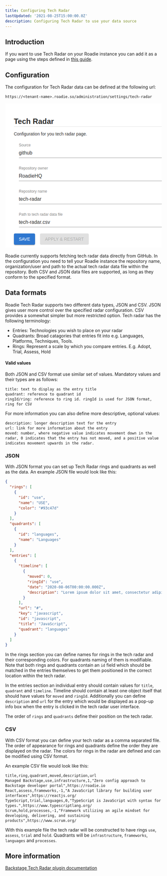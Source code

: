 ```yaml
---
title: Configuring Tech Radar
lastUpdated: '2021-08-25T15:00:00.0Z'
description: Configuring Tech Radar to use your data source
---
```


## Introduction

If you want to use Tech Radar on your Roadie instance you can add it as a page using the steps defined in [this guide](/docs/getting-started/updating-the-ui#updating-the-sidebar). 


## Configuration

The configuration for Tech Radar data can be defined at the following url:
```text
https://<tenant-name>.roadie.so/administration/settings/tech-radar
```

![Tech Radar Settings](./radar-settings.png)

Roadie currently supports fetching tech radar data directly from GitHub. In the configuration you need to tell your Roadie instance the repository name, organization/user and path to the actual tech radar data file within the repository. Both CSV and JSON data files are supported, as long as they conform to the specified format. 


## Data formats

Roadie Tech Radar supports two different data types, JSON and CSV. JSON gives user more control over the specified radar configuration. CSV provides a somewhat simpler but more restricted option.
Tech radar has the following terminology:

* Entries: Technologies you wish to place on your radar
* Quadrants: Broad catagories that entries fit into e.g. Languages, Platforms, Techniques, Tools.
* Rings: Represent a scale by which you compare entries. E.g. Adopt, Trial, Assess, Hold


#### Valid values

Both JSON and CSV format use similar set of values. Mandatory values and their types are as follows:
```
title: text to display as the entry title
quadrant: reference to quadrant id
ringId/ring: reference to ring id. ringId is used for JSON format, ring for CSV
```

For more information you can also define more descriptive, optional values:


```
description: longer description text for the entry
url: link for more information about the entry
moved: number, where negative value indicates movement down in the radar, 0 indicates that the entry has not moved, and a positive value indicates movement upwards in the radar.
```

### JSON

With JSON format you can set up Tech Radar rings and quadrants as well as the data. An example JSON file would look like this:

```json
{
  "rings": [
    {
      "id": "use",
      "name": "USE",
      "color": "#93c47d"
    }
  ],
  "quadrants": [
    {
      "id": "languages",
      "name": "Languages"
    }
  ],
  "entries": [
    {
      "timeline": [
        {
          "moved": 0,
          "ringId": "use",
          "date": "2020-08-06T00:00:00.000Z",
          "description": "Lorem ipsum dolor sit amet, consectetur adipiscing elit, sed do eiusmod tempor incididunt ut labore et dolore magna aliqua"
        }
      ],
      "url": "#",
      "key": "javascript",
      "id": "javascript",
      "title": "JavaScript",
      "quadrant": "languages"
    }
  ]
}
```

In the rings section you can define names for rings in the tech radar and their corresponding colors. For quadrants naming of them is modifiable. Note that both rings and quadrants contain an `id` field which should be matched in the entries themselves to get them positioned in the correct location within the tech radar.    

In the entries section an individual entry should contain values for `title`, `quadrant` and `timeline`. Timeline should contain at least one object itself that should have values for `moved` and `ringId`. Additionally you can define `description` and `url` for the entry which would be displayed as a pop-up info box when the entry is clicked in the tech radar user interface.   

The order of `rings` and `quadrants` define their position on the tech radar.


### CSV

With CSV format you can define your tech radar as a comma separated file. The order of appearance for rings and quadrants define the order they are displayed on the radar. The colors for rings in the radar are defined and can be modified using CSV format. 

An example CSV file would look like this:
```csv
title,ring,quadrant,moved,description,url
Managed Backstage,use,infrastructure,1,"Zero config approach to Backstage developer portal",https://roadie.io
React,assess,frameworks,-1,"A JavaScript library for building user interfaces",https://reactjs.org/
TypeScript,trial,languages,0,"TypeScript is JavaScript with syntax for types.",https://www.typescriptlang.org/
Scrum,hold,processes,-1,"Framework utilizing an agile mindset for developing, delivering, and sustaining products",https://www.scrum.org/
```

With this example file the tech radar will be constructed to have rings `use`, `assess`, `trial` and `hold`. Quadrants will be `infrastructure`, `frameworks`, `languages` and `processes`.


## More information

[Backstage Tech Radar plugin documentation](https://github.com/backstage/backstage/blob/master/plugins/tech-radar/README.md)
